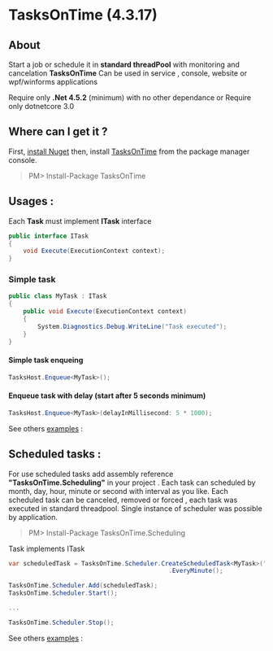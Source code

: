 # TasksOnTime (4.3.17) 

## About

Start a job or schedule it in **standard threadPool** with monitoring and cancelation
**TasksOnTime** Can be used in service , console, website or wpf/winforms applications

Require only **.Net 4.5.2** (minimum) with no other dependance
or
Require only dotnetcore 3.0

## Where can I get it ?

First, [install Nuget](http://docs.nuget.org/docs/start-here/installing-nuget) then, install [TasksOnTime](http://www.nuget.org/packages/tasksontime) from the package manager console.

> PM> Install-Package TasksOnTime 

## Usages :

Each **Task** must implement **ITask** interface

```c#
public interface ITask 
{
    void Execute(ExecutionContext context);
}

```

### Simple task
```c#
public class MyTask : ITask
{
    public void Execute(ExecutionContext context)
    {
        System.Diagnostics.Debug.WriteLine("Task executed");
    }
}
```

#### Simple task enqueing
```c#
TasksHost.Enqueue<MyTask>();
```

#### Enqueue task with delay (start after 5 seconds minimum)
```c#
TasksHost.Enqueue<MyTask>(delayInMillisecond: 5 * 1000);
```

See others [examples](https://github.com/chouteau/TasksOnTime/blob/master/Enqueue.md) :

## Scheduled tasks :

For use scheduled tasks add assembly reference **"TasksOnTime.Scheduling"** in your project .
Each task can scheduled by month, day, hour, minute or second with interval as you like.
Each scheduled task can be canceled, removed or forced , each task was executed in standard threadpool.
Single instance of scheduler was possible by application.

> PM> Install-Package TasksOnTime.Scheduling

Task implements ITask

```c#
var scheduledTask = TasksOnTime.Scheduler.CreateScheduledTask<MyTask>("MyTask")
											.EveryMinute();

TasksOnTime.Scheduler.Add(scheduledTask);
TasksOnTime.Scheduler.Start();

...

TasksOnTime.Scheduler.Stop();
```		

See others [examples](https://github.com/chouteau/TasksOnTime/scheduling.md) :

